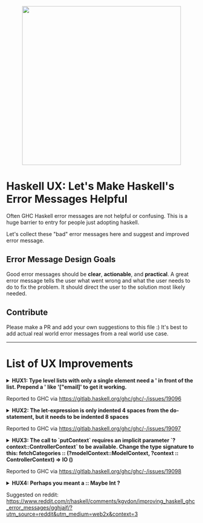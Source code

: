 <p align="center">
  <a href="https://ihp.digitallyinduced.com/" target="_blank">
          <img src="https://www.haskell.org/img/haskell-logo.svg" width="420"/>
  </a>
</p>

# Haskell UX: Let's Make Haskell's Error Messages Helpful

Often GHC Haskell error messages are not helpful or confusing. This is a huge barrier to entry for people just adopting haskell.

Let's collect these "bad" error messages here and suggest and improved error message.

## Error Message Design Goals

Good error messages should be **clear**, **actionable**, and **practical**. A great error message tells the user what went wrong and what the user needs to do to fix the problem. It should direct the user to the solution most likely needed.

## Contribute

Please make a PR and add your own suggestions to this file :) It's best to add actual real world error messages from a real world use case.

--- 

# List of UX Improvements

<details>
  <summary>
        <strong>HUX1: Type level lists with only a single element need a ' in front of the list. Prepend a ' like '["email]' to get it working.</strong>
  </summary>
  
**Details:**

Given this code:

```haskell
action CreateUserAction = do
        let user = newRecord @User
        let password = param @Text "password"
        user
            |> set #passwordHash password
            |> fill @["email"]
            |> validateField #email isEmail
            |> validateField #passwordHash nonEmpty
            |> debug
            |> ifValid \case
            Left user ->
                render NewView {..}
            Right user -> do
                hashed <- hashPassword (get #passwordHash user)
                user
                    |> set #passwordHash hashed
                    |> createRecord

                setSuccessMessage "You have successfully registered"
```

GHC errors with:

```haskell
Web/Controller/Users.hs:16:23
    * Expected a type, but `"email"' has kind `Symbol'
    * In the type `["email"]'
      In the second argument of `(|>)', namely `fill @["email"]'
      In the first argument of `(|>)', namely
        `user |> set #passwordHash password |> fill @["email"]'
   |
16 |             |> fill @["email"]
   |                       ^^^^^^^
```

A better error message would be:

```haskell
Web/Controller/Users.hs:16:23
    * Type level lists with only a single element need a ' in front of the list. Prepend a ' like `'["email]' to get it working.
    * In the type `["email"]'
      In the second argument of `(|>)', namely `fill @["email"]'
      In the first argument of `(|>)', namely
        `user |> set #passwordHash password |> fill @["email"]'
   |
16 |             |> fill @["email"]
   |                       ^^^^^^^
```
  
</details>


Reported to GHC via https://gitlab.haskell.org/ghc/ghc/-/issues/19096

<details>
  <summary>
        <strong>HUX2: The let-expression is only indented 4 spaces from the do-statement, but it needs to be indented 8 spaces</strong>
  </summary>

**Details:**
Given this code:

```haskell
    action NewEventAction = do
        now <- getCurrentTime
        let event = newRecord @Event
            |> set #createdAt now -- THIS LINE NEEDS MORE INDENTATION
        render NewView { .. }
```

GHC errors with:

```haskell
Admin/Controller/Events.hs:26:9: error:
    The last statement in a 'do' block must be an expression
      let event = newRecord @Event
   |
26 |         let event = newRecord @Event
   |         ^^^^^^^^^^^^^^^^^^^^^^^^^^^^...
```

A better error message would be:

```haskell
Admin/Controller/Events.hs:26:9: error:
    The let-expression is only indented 4 spaces from the do-statement, but it needs to be indented 8 spaces
      '|> set #createdAt now'
   |
26 |         let event = newRecord @Event
27 |             |> set #createdAt now
   |         ^^^^^^^^^^^^^^^^^^^^^^^^^^^^...
```

</details>

Reported to GHC via https://gitlab.haskell.org/ghc/ghc/-/issues/19097


<details>
  <summary>
        <strong>HUX3: The call to `putContext` requires an implicit parameter `?context::ControllerContext` to be available. Change the type signature to this: fetchCategories :: (?modelContext::ModelContext, ?context :: ControllerContext) => IO ()</strong>
  </summary>

**Details:**
Given this code:
```haskell
fetchCategories :: (?modelContext :: ModelContext) => IO ()
fetchCategories = do
  categories :: [Category] <- query @Category |> fetch
  putContext categories
```

GHC errors with:
```haskell
Web/FrontController.hs:18:3: error:
    * Could not deduce: ?context::ControllerContext
        arising from a use of `putContext'
      from the context: ?modelContext::ModelContext
        bound by the type signature for:
                   fetchCategories :: (?modelContext::ModelContext) => IO ()
        at Web/FrontController.hs:15:1-59
    * In a stmt of a 'do' block: putContext categories
      In the expression:
        do categories :: [Category] <- query @Category |> fetch
           putContext categories
      In an equation for `fetchCategories':
          fetchCategories
            = do categories :: [Category] <- query @Category |> fetch
                 putContext categories
   |
18 |   putContext categories
```

A better error message would be:

```haskell
Web/FrontController.hs:18:3: error:
    * The call to `putContext` requires an implicit parameter `?context::ControllerContext` to be available. Change the type signature to this: fetchCategories :: (?modelContext::ModelContext, ?context :: ControllerContext) => IO ()
        at Web/FrontController.hs:15:1-59
    * In a stmt of a 'do' block: putContext categories
      In the expression:
        do categories :: [Category] <- query @Category |> fetch
           putContext categories
      In an equation for `fetchCategories':
          fetchCategories
            = do categories :: [Category] <- query @Category |> fetch
                 putContext categories
   |
18 |   putContext categories
```
</details>

Reported to GHC via https://gitlab.haskell.org/ghc/ghc/-/issues/19098



<details>
  <summary>
        <strong>HUX4: Perhaps you meant a :: Maybe Int ?</strong>
  </summary>

**Details:**
Given this code:

```haskell
a :: Just Int
a = Just 5
```

GHC errors with:

```haskell
Not in scope: type constructor or class 'Just'A data constructor of that name is in scope; did you mean DataKinds?
```

A better error message would be:

```haskell
Perhaps you meant a :: Maybe Int?
Not in scope: type constructor or class 'Just'
A data constructor of that name is in scope; did you mean DataKinds?
```

</details>

Suggested on reddit: https://www.reddit.com/r/haskell/comments/kgvdon/improving_haskell_ghc_error_messages/gghjajf/?utm_source=reddit&utm_medium=web2x&context=3

